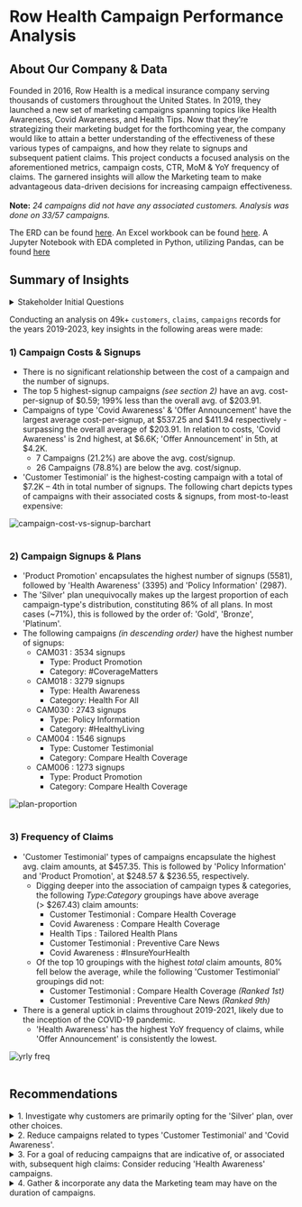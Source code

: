 # Row Health Campaign Performance Analysis

## About Our Company & Data
Founded in 2016, Row Health is a medical insurance company serving thousands of customers throughout the United States. In 2019, they launched a new set of marketing campaigns spanning topics like Health Awareness, Covid Awareness, and Health Tips. Now that they’re strategizing their marketing budget for the forthcoming year, the company would like to attain a better understanding of the effectiveness of these various types of campaigns, and how they relate to signups and subsequent patient claims. This project conducts a focused analysis on the aforementioned metrics, campaign costs, CTR, MoM & YoY frequency of claims. The garnered insights will allow the Marketing team to make advantageous data-driven decisions for increasing campaign effectiveness. 
</br></br>
**Note:** *24 campaigns did not have any associated customers. Analysis was done on 33/57 campaigns.*

The ERD can be found [here](https://github.com/tseales/rowhealth-campaign-analysis/blob/f4ac1220566dfc81dff4621e1ab8e0c0d74618e0/artifacts/ERD.md). An Excel workbook can be found [here](https://github.com/tseales/rowhealth-campaign-analysis/blob/f4ac1220566dfc81dff4621e1ab8e0c0d74618e0/artifacts/Row%20Health%20Data.xlsx). A Jupyter Notebook with EDA completed in Python, utilizing Pandas, can be found [here](https://github.com/tseales/rowhealth-campaign-analysis/blob/c99580226f8eecbb4127696215eb2edf0f78d7ea/artifacts/rowhealth-camp-performance-eda.ipynb)

## Summary of Insights
<details>
<summary>Stakeholder Initial Questions</summary>
  1. How does the cost of a campaign relate to the number of signups?</br> 
  2. Which campaigns resulted in the highest number of signups?</br>
  3. How does the type of campaign correlate with the type of plan chosen?</br>
  4. What do claims look like for customers acquired through certain campaign groupings?
</details>

Conducting an analysis on 49k+ `customers`, `claims`, `campaigns` records for the years 2019-2023, key insights in the following areas were made:
### 1) Campaign Costs & Signups
- There is no significant relationship between the cost of a campaign and the number of signups.
- The top 5 highest-signup campaigns *(see section 2)* have an avg. cost-per-signup of $0.59; 199% less than the overall avg. of $203.91.
- Campaigns of type 'Covid Awareness' & 'Offer Announcement' have the largest average cost-per-signup, at $537.25 and $411.94 respectively - surpassing the overall average of $203.91. In relation to costs, 'Covid Awareness' is 2nd highest, at $6.6K; 'Offer Announcement' in 5th, at $4.2K.
  - 7 Campaigns (21.2%) are above the avg. cost/signup.
  - 26 Campaigns (78.8%) are below the avg. cost/signup.
- 'Customer Testimonial' is the highest-costing campaign with a total of $7.2K &ndash; 4th in total number of signups. The following chart depicts types of campaigns with their associated costs & signups, from most-to-least expensive:

![campaign-cost-vs-signup-barchart](https://github.com/user-attachments/assets/bf71ff58-3376-459f-9a20-5c0c2c886f6e)
</br></br>

### 2) Campaign Signups & Plans
- 'Product Promotion' encapsulates the highest number of signups (5581), followed by 'Health Awareness' (3395) and 'Policy Information' (2987).
- The 'Silver' plan unequivocally makes up the largest proportion of each campaign-type's distribution, constituting 86% of all plans. In most cases (~71%), this is followed by the order of: 'Gold', 'Bronze', 'Platinum'.
- The following campaigns *(in descending order)* have the highest number of signups:
  - CAM031 : 3534 signups
    - Type: Product Promotion
    - Category: #CoverageMatters
  - CAM018 : 3279 signups
    - Type: Health Awareness
    - Category: Health For All
  - CAM030 : 2743 signups
    - Type: Policy Information
    - Category: #HealthyLiving
  - CAM004 : 1546 signups
    - Type: Customer Testimonial
    - Category: Compare Health Coverage
  - CAM006 : 1273 signups
    - Type: Product Promotion
    - Category: Compare Health Coverage

![plan-proportion](https://github.com/user-attachments/assets/7e8e1c6c-4c5f-4af8-ac75-e75d7b4cceae)
</br></br>

### 3) Frequency of Claims
- 'Customer Testimonial' types of campaigns encapsulate the highest avg. claim amounts, at $457.35. This is followed by 'Policy Information' and 'Product Promotion', at $248.57 & $236.55, respectively.
  - Digging deeper into the association of campaign types & categories, the following *Type:Category* groupings have above average </br> (> $267.43) claim amounts:
    - Customer Testimonial : Compare Health Coverage
    - Covid Awareness : Compare Health Coverage
    - Health Tips : Tailored Health Plans
    - Customer Testimonial : Preventive Care News
    - Covid Awareness : #InsureYourHealth
  - Of the top 10 groupings with the highest *total* claim amounts, 80% fell below the average, while the following 'Customer Testimonial' groupings did not:
    - Customer Testimonial : Compare Health Coverage *(Ranked 1st)*
    - Customer Testimonial : Preventive Care News *(Ranked 9th)*
- There is a general uptick in claims throughout 2019-2021, likely due to the inception of the COVID-19 pandemic.
  - 'Health Awareness' has the highest YoY frequency of claims, while 'Offer Announcement' is consistently the lowest.

![yrly freq](https://github.com/user-attachments/assets/36b00dc6-c51a-4b62-afac-29604387d8ed)
</br></br>

## Recommendations
<details>
<summary>1. Investigate why customers are primarily opting for the 'Silver' plan, over other choices.</summary></br>
Understanding why customers are opting for a specific plan over others, will provide further insights into the actions taken by customers and provide further direction on the constitution of plans, depending on the strategy of the Marketing team. What criterion encourage a customer to select a specific plan - monthly costs, deductibles, etc.?
</details>
<details>
<summary>2. Reduce campaigns related to types 'Customer Testimonial' and 'Covid Awareness'.</summary></br>
As the costs of these campaigns are relatively high, without a large return in number-of-signups received, reallocating funds to more lucrative types will ensure a healthier cost:signup ratio. Further investigation into the context of what guides a customer to signup with an associated type of campaign is also advised. Campaign types of 'Product Promotion' is recommended as an option for receiving reallocated funds, as this currently has the highest number of signups, and is associated with below avg. claim amounts. 
</details>
<details>
<summary>3. For a goal of reducing campaigns that are indicative of, or associated with, subsequent high claims: Consider reducing 'Health Awareness' campaigns.</summary></br>
This type of campaign is associated with the highest frequency of claims made, although it does come 2nd in total number-of-signups. If this recommendation is being considered, more investigation into the categorical associations of this type is strongly advised, as 2/3 of its associations have an above average click through rate.
</details>
<details>
<summary>4. Gather & incorporate any data the Marketing team may have on the duration of campaigns.</summary></br>
This will allow for a more robust historical analysis, providing a renewed vigor in the paths of analysis.
</details>
